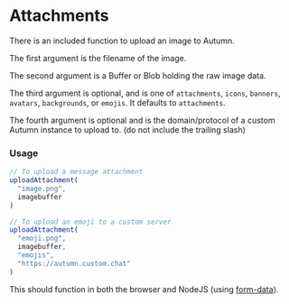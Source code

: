# Attachments

There is an included function to upload an image to Autumn.

The first argument is the filename of the image.

The second argument is a Buffer or Blob holding the raw image data.

The third argument is optional, and is one of `attachments`, `icons`, `banners`, `avatars`, `backgrounds`, or `emojis`. It defaults to `attachments`.

The fourth argument is optional and is the domain/protocol of a custom Autumn instance to upload to. (do not include the trailing slash)

### Usage

```javascript
// To upload a message attachment
uploadAttachment(
  "image.png",
  imagebuffer
)

// To upload an emoji to a custom server
uploadAttachment(
  "emoji.png",
  imagebuffer,
  "emojis",
  "https://autumn.custom.chat"
)
```

This should function in both the browser and NodeJS (using [form-data](https://npmjs.org/package/form-data)).
